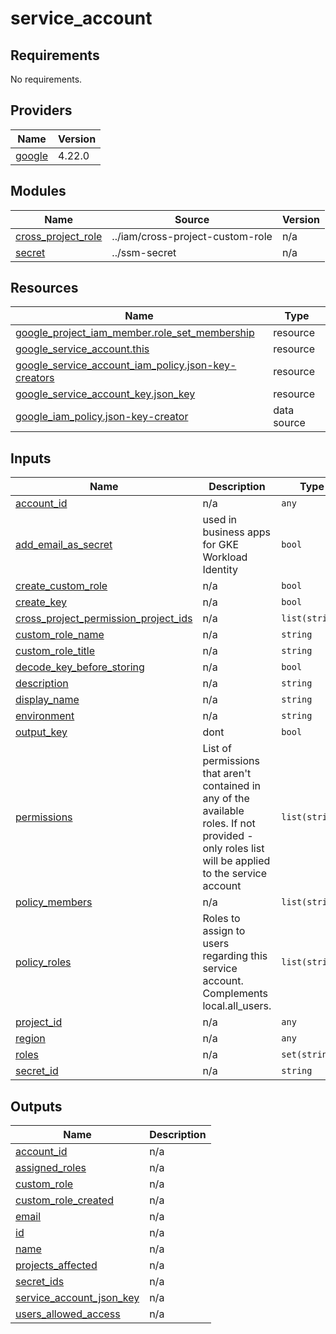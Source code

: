# service_account

<!-- BEGINNING OF PRE-COMMIT-TERRAFORM DOCS HOOK -->
## Requirements

No requirements.

## Providers

| Name | Version |
|------|---------|
| <a name="provider_google"></a> [google](#provider\_google) | 4.22.0 |

## Modules

| Name | Source | Version |
|------|--------|---------|
| <a name="module_cross_project_role"></a> [cross\_project\_role](#module\_cross\_project\_role) | ../iam/cross-project-custom-role | n/a |
| <a name="module_secret"></a> [secret](#module\_secret) | ../ssm-secret | n/a |

## Resources

| Name | Type |
|------|------|
| [google_project_iam_member.role_set_membership](https://registry.terraform.io/providers/hashicorp/google/latest/docs/resources/project_iam_member) | resource |
| [google_service_account.this](https://registry.terraform.io/providers/hashicorp/google/latest/docs/resources/service_account) | resource |
| [google_service_account_iam_policy.json-key-creators](https://registry.terraform.io/providers/hashicorp/google/latest/docs/resources/service_account_iam_policy) | resource |
| [google_service_account_key.json_key](https://registry.terraform.io/providers/hashicorp/google/latest/docs/resources/service_account_key) | resource |
| [google_iam_policy.json-key-creator](https://registry.terraform.io/providers/hashicorp/google/latest/docs/data-sources/iam_policy) | data source |

## Inputs

| Name | Description | Type | Default | Required |
|------|-------------|------|---------|:--------:|
| <a name="input_account_id"></a> [account\_id](#input\_account\_id) | n/a | `any` | n/a | yes |
| <a name="input_add_email_as_secret"></a> [add\_email\_as\_secret](#input\_add\_email\_as\_secret) | used in business apps for GKE Workload Identity | `bool` | `false` | no |
| <a name="input_create_custom_role"></a> [create\_custom\_role](#input\_create\_custom\_role) | n/a | `bool` | `false` | no |
| <a name="input_create_key"></a> [create\_key](#input\_create\_key) | n/a | `bool` | `false` | no |
| <a name="input_cross_project_permission_project_ids"></a> [cross\_project\_permission\_project\_ids](#input\_cross\_project\_permission\_project\_ids) | n/a | `list(string)` | `[]` | no |
| <a name="input_custom_role_name"></a> [custom\_role\_name](#input\_custom\_role\_name) | n/a | `string` | `""` | no |
| <a name="input_custom_role_title"></a> [custom\_role\_title](#input\_custom\_role\_title) | n/a | `string` | `""` | no |
| <a name="input_decode_key_before_storing"></a> [decode\_key\_before\_storing](#input\_decode\_key\_before\_storing) | n/a | `bool` | `false` | no |
| <a name="input_description"></a> [description](#input\_description) | n/a | `string` | `"Managed by terraform"` | no |
| <a name="input_display_name"></a> [display\_name](#input\_display\_name) | n/a | `string` | `""` | no |
| <a name="input_environment"></a> [environment](#input\_environment) | n/a | `string` | `""` | no |
| <a name="input_output_key"></a> [output\_key](#input\_output\_key) | dont | `bool` | `false` | no |
| <a name="input_permissions"></a> [permissions](#input\_permissions) | List of permissions that aren't contained in any of the available roles. If not provided - only roles list will be applied to the service account | `list(string)` | `[]` | no |
| <a name="input_policy_members"></a> [policy\_members](#input\_policy\_members) | n/a | `list(string)` | `[]` | no |
| <a name="input_policy_roles"></a> [policy\_roles](#input\_policy\_roles) | Roles to assign to users regarding this service account. Complements local.all\_users. | `list(string)` | <pre>[<br>  "roles/iam.serviceAccountTokenCreator",<br>  "roles/iam.serviceAccountKeyAdmin",<br>  "roles/iam.serviceAccountUser"<br>]</pre> | no |
| <a name="input_project_id"></a> [project\_id](#input\_project\_id) | n/a | `any` | n/a | yes |
| <a name="input_region"></a> [region](#input\_region) | n/a | `any` | n/a | yes |
| <a name="input_roles"></a> [roles](#input\_roles) | n/a | `set(string)` | `[]` | no |
| <a name="input_secret_id"></a> [secret\_id](#input\_secret\_id) | n/a | `string` | `""` | no |

## Outputs

| Name | Description |
|------|-------------|
| <a name="output_account_id"></a> [account\_id](#output\_account\_id) | n/a |
| <a name="output_assigned_roles"></a> [assigned\_roles](#output\_assigned\_roles) | n/a |
| <a name="output_custom_role"></a> [custom\_role](#output\_custom\_role) | n/a |
| <a name="output_custom_role_created"></a> [custom\_role\_created](#output\_custom\_role\_created) | n/a |
| <a name="output_email"></a> [email](#output\_email) | n/a |
| <a name="output_id"></a> [id](#output\_id) | n/a |
| <a name="output_name"></a> [name](#output\_name) | n/a |
| <a name="output_projects_affected"></a> [projects\_affected](#output\_projects\_affected) | n/a |
| <a name="output_secret_ids"></a> [secret\_ids](#output\_secret\_ids) | n/a |
| <a name="output_service_account_json_key"></a> [service\_account\_json\_key](#output\_service\_account\_json\_key) | n/a |
| <a name="output_users_allowed_access"></a> [users\_allowed\_access](#output\_users\_allowed\_access) | n/a |
<!-- END OF PRE-COMMIT-TERRAFORM DOCS HOOK -->
